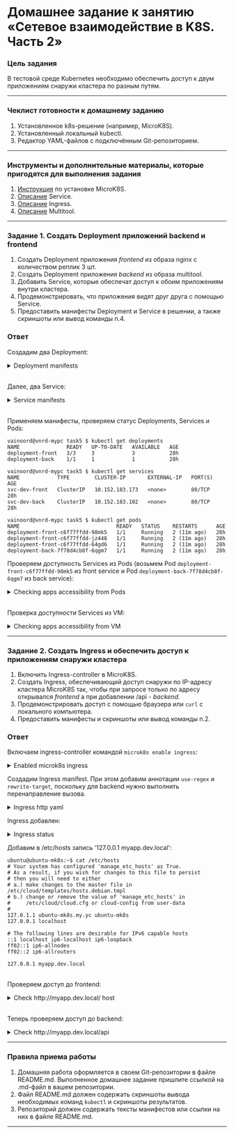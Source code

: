# Домашнее задание к занятию «Сетевое взаимодействие в K8S. Часть 2»

### Цель задания

В тестовой среде Kubernetes необходимо обеспечить доступ к двум приложениям снаружи кластера по разным путям.

------

### Чеклист готовности к домашнему заданию

1. Установленное k8s-решение (например, MicroK8S).
2. Установленный локальный kubectl.
3. Редактор YAML-файлов с подключённым Git-репозиторием.

------

### Инструменты и дополнительные материалы, которые пригодятся для выполнения задания

1. [Инструкция](https://microk8s.io/docs/getting-started) по установке MicroK8S.
2. [Описание](https://kubernetes.io/docs/concepts/services-networking/service/) Service.
3. [Описание](https://kubernetes.io/docs/concepts/services-networking/ingress/) Ingress.
4. [Описание](https://github.com/wbitt/Network-MultiTool) Multitool.

------

### Задание 1. Создать Deployment приложений backend и frontend

1. Создать Deployment приложения _frontend_ из образа nginx с количеством реплик 3 шт.
2. Создать Deployment приложения _backend_ из образа multitool. 
3. Добавить Service, которые обеспечат доступ к обоим приложениям внутри кластера. 
4. Продемонстрировать, что приложения видят друг друга с помощью Service.
5. Предоставить манифесты Deployment и Service в решении, а также скриншоты или вывод команды п.4.

### Ответ

Создадим два Deployment:

<details>
<summary>Deployment manifests</summary>
<table>
<tr>
<th>Deployment front</th>
<th>Deployment back</th>
</tr>
<tr>
<td>

```yaml
apiVersion: apps/v1
kind: Deployment
metadata:
  name: deployment-front
  namespace: ns-homework
  labels:
    app: dep-frontend
spec:
  replicas: 3
  selector:
    matchLabels:
      app: dep-frontend
  template:
    metadata:
      labels:
        app: dep-frontend
    spec:
      containers:
      - name: nginx
        image: nginx:1.23.4
        ports:
        - containerPort: 80
```

</td>
<td>

```yaml
apiVersion: apps/v1
kind: Deployment
metadata:
  name: deployment-back
  namespace: ns-homework
  labels:
    app: dep-backend
spec:
  replicas: 1
  selector:
    matchLabels:
      app: dep-backend
  template:
    metadata:
      labels:
        app: dep-backend
    spec:
      containers:
      - name: multitool
        image: wbitt/network-multitool:latest
        env:
          - name: HTTP_PORT
            value: "80"
          - name: HTTPS_PORT
            value: "443"
        ports:
        - containerPort: 80
        - containerPort: 443
```

</td>
</tr>
</table>
</details>

\
Далее, два Service:

<details>
<summary>Service manifests</summary>
<table>
<tr>
<th>Service front</th>
<th>Service back</th>
</tr>
<tr>
<td>

```yaml
apiVersion: v1
kind: Service
metadata:
  name: svc-dev-front
  namespace: ns-homework
spec:
  selector:
    app: dep-frontend
  ports:
    - name: nginx
      protocol: TCP
      port: 80
      targetPort: 80
  type: ClusterIP
```

</td>
<td>

```yaml
apiVersion: v1
kind: Service
metadata:
  name: svc-dev-back
  namespace: ns-homework
spec:
  selector:
    app: dep-backend
  ports:
    - name: multitool-http
      protocol: TCP
      port: 80
      targetPort: 80
  type: ClusterIP
```

</td>
</tr>
</table>
</details>

\
Применяем манифесты, проверяем статус Deployments, Services и Pods:

```shell
vainoord@vnrd-mypc task5 $ kubectl get deployments
NAME               READY   UP-TO-DATE   AVAILABLE   AGE
deployment-front   3/3     3            3           28h
deployment-back    1/1     1            1           28h

vainoord@vnrd-mypc task5 $ kubectl get services
NAME            TYPE        CLUSTER-IP       EXTERNAL-IP   PORT(S)    AGE
svc-dev-front   ClusterIP   10.152.183.173   <none>        80/TCP     28h
svc-dev-back    ClusterIP   10.152.183.102   <none>        80/TCP     28h

vainoord@vnrd-mypc task5 $ kubectl get pods
NAME                               READY   STATUS    RESTARTS      AGE
deployment-front-c6f77ffdd-98mk5   1/1     Running   2 (11m ago)   28h
deployment-front-c6f77ffdd-jz448   1/1     Running   2 (11m ago)   28h
deployment-front-c6f77ffdd-64gd6   1/1     Running   2 (11m ago)   28h
deployment-back-7f78d4cb8f-6qgm7   1/1     Running   2 (11m ago)   28h
```

Проверяем доступность Services из Pods (возьмем Pod `deployment-front-c6f77ffdd-98mk5` из front service и Pod `deployment-back-7f78d4cb8f-6qgm7` из back service):

<details>
<summary>Checking apps accessibility from Pods</summary>

```shell
vainoord@vnrd-mypc ~ $ kubectl exec -i -t deployment-front-c6f77ffdd-98mk5 -- /bin/bash

root@deployment-front-c6f77ffdd-98mk5:/# curl http://svc-dev-back:80 
WBITT Network MultiTool (with NGINX) - deployment-back-7f78d4cb8f-6qgm7 - 10.1.128.216 - HTTP: 80 , HTTPS: 443 . (Formerly praqma/network-multitool)
```

```shell
vainoord@vnrd-mypc ~ $ kubectl exec -i -t deployment-back-7f78d4cb8f-6qgm7 -- /bin/bash

bash-5.1# curl http://svc-dev-front:80
<!DOCTYPE html>
<html>
<head>
<title>Welcome to nginx!</title>
<style>
html { color-scheme: light dark; }
body { width: 35em; margin: 0 auto;
font-family: Tahoma, Verdana, Arial, sans-serif; }
</style>
</head>
<body>
<h1>Welcome to nginx!</h1>
<p>If you see this page, the nginx web server is successfully installed and
working. Further configuration is required.</p>

<p>For online documentation and support please refer to
<a href="http://nginx.org/">nginx.org</a>.<br/>
Commercial support is available at
<a href="http://nginx.com/">nginx.com</a>.</p>

<p><em>Thank you for using nginx.</em></p>
</body>
</html>
```
</details>

\
Проверка доступности Services из VM:

<details>
<summary>Checking apps accessibility from VM</summary>

```shell
ubuntu@ubuntu-mk8s:~$ curl http://svc-dev-front:80
<!DOCTYPE html>
<html>
<head>
<title>Welcome to nginx!</title>
<style>
html { color-scheme: light dark; }
body { width: 35em; margin: 0 auto;
font-family: Tahoma, Verdana, Arial, sans-serif; }
</style>
</head>
<body>
<h1>Welcome to nginx!</h1>
<p>If you see this page, the nginx web server is successfully installed and
working. Further configuration is required.</p>

<p>For online documentation and support please refer to
<a href="http://nginx.org/">nginx.org</a>.<br/>
Commercial support is available at
<a href="http://nginx.com/">nginx.com</a>.</p>

<p><em>Thank you for using nginx.</em></p>
</body>
</html>
```

```shell
ubuntu@ubuntu-mk8s:~$ curl http://svc-dev-back:8080
WBITT Network MultiTool (with NGINX) - deployment-back-59d96d7485-sbfzc - 10.1.128.213 - HTTP: 80 , HTTPS: 443 . (Formerly praqma/network-multitool)
```

</details>

------

### Задание 2. Создать Ingress и обеспечить доступ к приложениям снаружи кластера

1. Включить Ingress-controller в MicroK8S.
2. Создать Ingress, обеспечивающий доступ снаружи по IP-адресу кластера MicroK8S так, чтобы при запросе только по адресу открывался _frontend_ а при добавлении /api - _backend_.
3. Продемонстрировать доступ с помощью браузера или `curl` с локального компьютера.
4. Предоставить манифесты и скриншоты или вывод команды п.2.

###  Ответ

Включаем ingress-controller командой `microk8s enable ingress`:

<details>
<summary>Enabled microk8s ingress</summary>

```shell
ubuntu@ubuntu-mk8s:~$ microk8s status
microk8s is running
high-availability: no
  datastore master nodes: 127.0.0.1:19001
  datastore standby nodes: none
addons:
  enabled:
    dashboard            # (core) The Kubernetes dashboard
    dns                  # (core) CoreDNS
    ha-cluster           # (core) Configure high availability on the current node
    helm                 # (core) Helm - the package manager for Kubernetes
    helm3                # (core) Helm 3 - the package manager for Kubernetes
    ingress              # (core) Ingress controller for external access
    metrics-server       # (core) K8s Metrics Server for API access to service metrics
```

</details>

Создадим Ingress manifest. При этом добавим аннотации `use-regex` и `rewrite-target`, поскольку для backend нужно выполнить перенаправление вызова.

<details>
<summary>Ingress http yaml</summary>

```yaml
apiVersion: networking.k8s.io/v1
kind: Ingress
metadata:
  name: ingr-app-dev
  annotations:
    nginx.ingress.kubernetes.io/use-regex: "true"
    nginx.ingress.kubernetes.io/rewrite-target: /$2
spec:
  rules:
    - host: myapp.dev.local
      http:
        paths:
          - path: /
            pathType: Prefix
            backend:
              service:
                name: svc-dev-front
                port:
                  number: 80
          - path: /api(/|$)(.*)
            pathType: Prefix
            backend:
              service:
                name: svc-dev-back
                port:
                  number: 80  
```

</details>

Ingress добавлен:

<details>
<summary>Ingress status</summary>

```shell
vainoord@vnrd-mypc task5 $ kubectl get ingress                  
NAME           CLASS    HOSTS             ADDRESS     PORTS   AGE
ingr-app-dev   public   myapp.dev.local   127.0.0.1   80      7m29s

vainoord@vnrd-mypc task5 $ kubectl describe ingress
Name:             ingr-app-dev
Labels:           <none>
Namespace:        ns-homework
Address:          127.0.0.1
Ingress Class:    public
Default backend:  <default>
Rules:
  Host             Path  Backends
  ----             ----  --------
  myapp.dev.local  
                   /      svc-dev-front:80 (10.1.128.194:80,10.1.128.206:80,10.1.128.209:80)
                   /api   svc-dev-back:80 (10.1.128.193:80)
Annotations:       <none>
Events:            <none>
```

</details>

Добавим в /etc/hosts запись '127.0.0.1 myapp.dev.local':

```shell
ubuntu@ubuntu-mk8s:~$ cat /etc/hosts
# Your system has configured 'manage_etc_hosts' as True.
# As a result, if you wish for changes to this file to persist
# then you will need to either
# a.) make changes to the master file in /etc/cloud/templates/hosts.debian.tmpl
# b.) change or remove the value of 'manage_etc_hosts' in
#     /etc/cloud/cloud.cfg or cloud-config from user-data
#
127.0.1.1 ubuntu-mk8s.my.yc ubuntu-mk8s
127.0.0.1 localhost

# The following lines are desirable for IPv6 capable hosts
::1 localhost ip6-localhost ip6-loopback
ff02::1 ip6-allnodes
ff02::2 ip6-allrouters

127.0.0.1 myapp.dev.local
```

\
Проверяем доступ до frontend:

<details>
<summary>Check http://myapp.dev.local/ host</summary>

```shell
ubuntu@ubuntu-mk8s:~$ curl http://myapp.dev.local
<!DOCTYPE html>
<html>
<head>
<title>Welcome to nginx!</title>
<style>
html { color-scheme: light dark; }
body { width: 35em; margin: 0 auto;
font-family: Tahoma, Verdana, Arial, sans-serif; }
</style>
</head>
<body>
<h1>Welcome to nginx!</h1>
<p>If you see this page, the nginx web server is successfully installed and
working. Further configuration is required.</p>

<p>For online documentation and support please refer to
<a href="http://nginx.org/">nginx.org</a>.<br/>
Commercial support is available at
<a href="http://nginx.com/">nginx.com</a>.</p>

<p><em>Thank you for using nginx.</em></p>
</body>
</html>
```

</details>

\
Теперь проверяем доступ до backend:

<details>
<summary>Check http://myapp.dev.local/api </summary>

```shell
ubuntu@ubuntu-mk8s:~$ curl http://myapp.dev.local/api
WBITT Network MultiTool (with NGINX) - deployment-back-7f78d4cb8f-6qgm7 - 10.1.128.215 - HTTP: 80 , HTTPS: 443 . (Formerly praqma/network-multitool)
```

Получен ответ от nginx, который установлен в контейнере multitool.

</details>

------

### Правила приема работы

1. Домашняя работа оформляется в своем Git-репозитории в файле README.md. Выполненное домашнее задание пришлите ссылкой на .md-файл в вашем репозитории.
2. Файл README.md должен содержать скриншоты вывода необходимых команд `kubectl` и скриншоты результатов.
3. Репозиторий должен содержать тексты манифестов или ссылки на них в файле README.md.

------